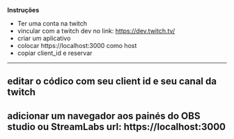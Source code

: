 <b>Instruções</b>
- Ter uma conta na twitch
- vincular com a twitch dev no link: https://dev.twitch.tv/
- criar um aplicativo
- colocar https://localhost:3000 como host
- copiar client_id e reservar
----------------------------------------------------
editar o códico com seu client id e seu canal da twitch
----------------------------------------------------
adicionar um navegador aos painés do OBS studio ou StreamLabs
url: https://localhost:3000
----------------------------------------------------
